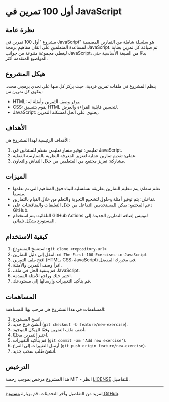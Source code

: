 أول 100 تمرين في JavaScript
===========================

نظرة عامة
---------

مشروع "أول 100 تمرين في JavaScript" هو سلسلة شاملة من التمارين المصممة لمساعدة المتعلمين على اتقان مفاهيم برمجة JavaScript. تم صياغة كل تمرين بعناية ليغطي مجموعة متنوعة من جوانب JavaScript، بدءًا من الصيغة الأساسية حتى المواضيع المتقدمة أكثر.

هيكل المشروع
------------

ينظم المشروع في ملفات تمرين فردية، حيث يركز كل منها على تحدي برمجي محدد. يتكون كل تمرين من:

-   HTML: يوفر وصف التمرين وأمثلة له.
-   CSS: يقوم بتنسيق HTML لتحسين قابلية القراءة والعرض.
-   JavaScript: يحتوي على الحل لمشكلة التمرين.

الأهداف
-------

الأهداف الرئيسية لهذا المشروع هي:

1.  تعليمي: توفير مسار تعليمي منظم للمبتدئين في JavaScript.
2.  عملي: تقديم تمارين عملية لتعزيز المعرفة النظرية بالممارسة الفعلية.
3.  مشاركة: تعزيز مجتمع من المتعلمين من خلال النقاش والتعاون.

الميزات
-------

-   تعلم منظم: يتم تنظيم التمارين بطريقة تسلسلية للبناء فوق المفاهيم التي تم تعلمها مسبقاً.
-   تفاعلي: يتم توفير أمثلة وحلول لتشجيع التجربة والتعلم من خلال القيام بالتمارين.
-   دعم المجتمع: يمكن للمستخدمين التفاعل من خلال التعليقات والمناقشات على GitHub.
-   التلقائية: يتم استخدام GitHub Actions لتوتيس إضافة التمارين الجديدة إلى المستودع بشكل تلقائي.

كيفية الاستخدام
---------------

1.  استنسخ المستودع: `git clone <repository-url>`
2.  انتقل إلى دليل التمارين: `cd The-First-100-Exercises-in-JavaScript`
3.  افتح ملف التمرين (HTML، CSS، JavaScript) في محررك المفضل.
4.  اقرأ وصف التمرين والأمثلة.
5.  قم بتنفيذ الحل في ملف JavaScript.
6.  اختبر حلك وراجع الأمثلة المقدمة.
7.  قم بتأكيد التغييرات وإرسالها إلى مستودعك.

المساهمات
---------

المساهمات في هذا المشروع هي مرحب بها! للمساهمة:

1.  انسخ المستودع.
2.  أنشئ فرع جديد (`git checkout -b feature/new-exercise`).
3.  أضف ملف التمرين وفقًا للهيكل الموجود.
4.  اختبر التمرين محليًا.
5.  قم بتأكيد التغييرات (`git commit -am 'Add new exercise'`).
6.  أرسل التغييرات إلى الفرع (`git push origin feature/new-exercise`).
7.  أنشئ طلب سحب جديد.

الترخيص
-------

هذا المشروع مرخص بموجب رخصة MIT - انظر [LICENSE](https://chatgpt.com/c/LICENSE) للتفاصيل.

* * * * *

لمزيد من التفاصيل وآخر التحديثات، قم بزيارة [مستودع GitHub](https://chatgpt.com/c/repository-url).
